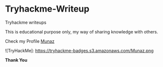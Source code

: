 # Tryhackme-Writeup
Tryhackme writeups

This is educational purpose only, my way of sharing knowledge with others.

Check my Profile <a href="https://tryhackme.com/p/Munaz" target="_blank">Munaz</a>

![TryHackMe]: https://tryhackme-badges.s3.amazonaws.com/Munaz.png

**Thank You**
